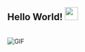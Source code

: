 ## Hello World! <img src="https://raw.githubusercontent.com/iampavangandhi/iampavangandhi/master/gifs/Hi.gif" width="30px"></h2>

<br />
<img align="center" alt="GIF" src="https://media.giphy.com/media/13HgwGsXF0aiGY/giphy.gif" />


<!---
jorudico/jorudico is a ✨ special ✨ repository because its `README.md` (this file) appears on your GitHub profile.
You can click the Preview link to take a look at your changes.
--->

